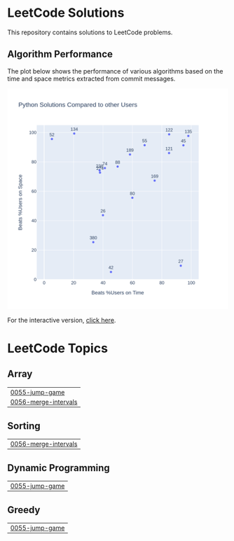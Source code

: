 # LeetCode Solutions

This repository contains solutions to LeetCode problems.

## Algorithm Performance

The plot below shows the performance of various algorithms based on the time and space metrics extracted from commit messages.

![Algorithm Performance](algorithm_performance.png)

For the interactive version, [click here](https://stefanpricopie.github.io/LeetCode/algorithm_performance.html).
<!---LeetCode Topics Start-->
# LeetCode Topics
## Array
|  |
| ------- |
| [0055-jump-game](https://github.com/stefanpricopie/LeetCode/tree/master/0055-jump-game) |
| [0056-merge-intervals](https://github.com/stefanpricopie/LeetCode/tree/master/0056-merge-intervals) |
## Sorting
|  |
| ------- |
| [0056-merge-intervals](https://github.com/stefanpricopie/LeetCode/tree/master/0056-merge-intervals) |
## Dynamic Programming
|  |
| ------- |
| [0055-jump-game](https://github.com/stefanpricopie/LeetCode/tree/master/0055-jump-game) |
## Greedy
|  |
| ------- |
| [0055-jump-game](https://github.com/stefanpricopie/LeetCode/tree/master/0055-jump-game) |
<!---LeetCode Topics End-->